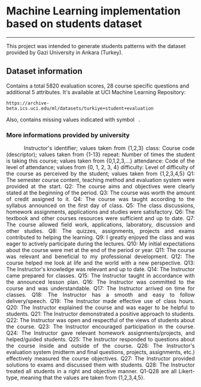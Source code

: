# Machine Learning implementation based on students dataset
---

This project was intended to generate students patterns with the dataset provided by Gazi University in Ankara (Turkey).

## Dataset information

Contains a total 5820 evaluation scores, 28 course specific questions and additional 5 attributes. It's available at UCI Machine Learning Repository:

`https://archive-beta.ics.uci.edu/ml/datasets/turkiye+student+evaluation`

Also, contains missing values indicated with symbol ` `.


### More informations provided by university

<p align="justify" >  &nbsp &nbsp &nbsp &nbsp Instructor's identifier; values taken from {1,2,3} class: Course code (descriptor); values taken from {1-13} repeat: Number of times the student is taking this course; values taken from {0,1,2,3,...} attendance: Code of the level of attendance; values from {0, 1, 2, 3, 4} difficulty: Level of difficulty of the course as perceived by the student; values taken from {1,2,3,4,5} Q1: The semester course content, teaching method and evaluation system were provided at the start. Q2: The course aims and objectives were clearly stated at the beginning of the period. Q3: The course was worth the amount of credit assigned to it. Q4: The course was taught according to the syllabus announced on the first day of class. Q5: The class discussions, homework assignments, applications and studies were satisfactory. Q6: The textbook and other courses resources were sufficient and up to date. Q7: The course allowed field work, applications, laboratory, discussion and other studies. Q8: The quizzes, assignments, projects and exams contributed to helping the learning. Q9: I greatly enjoyed the class and was eager to actively participate during the lectures. Q10: My initial expectations about the course were met at the end of the period or year. Q11: The course was relevant and beneficial to my professional development. Q12: The course helped me look at life and the world with a new perspective. Q13: The Instructor's knowledge was relevant and up to date. Q14: The Instructor came prepared for classes. Q15: The Instructor taught in accordance with the announced lesson plan. Q16: The Instructor was committed to the course and was understandable. Q17: The Instructor arrived on time for classes. Q18: The Instructor has a smooth and easy to follow delivery/speech. Q19: The Instructor made effective use of class hours. Q20: The Instructor explained the course and was eager to be helpful to students. Q21: The Instructor demonstrated a positive approach to students. Q22: The Instructor was open and respectful of the views of students about the course. Q23: The Instructor encouraged participation in the course. Q24: The Instructor gave relevant homework assignments/projects, and helped/guided students. Q25: The Instructor responded to questions about the course inside and outside of the course. Q26: The Instructor's evaluation system (midterm and final questions, projects, assignments, etc.) effectively measured the course objectives. Q27: The Instructor provided solutions to exams and discussed them with students. Q28: The Instructor treated all students in a right and objective manner. Q1-Q28 are all Likert-type, meaning that the values are taken from {1,2,3,4,5}. </p>
